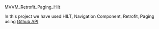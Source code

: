 MVVM_Retrofit_Paging_Hilt

In this project we have used HILT, Navigation Component, Retrofit, Paging using [Github API](https://docs.github.com/en/rest/overview/api-previews)
